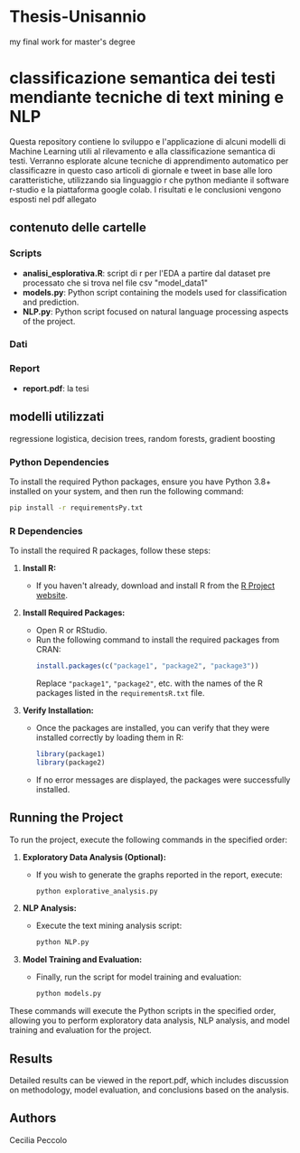 # Thesis-Unisannio
my final work for master's degree

# classificazione semantica dei testi mendiante tecniche di text mining e NLP
Questa repository contiene lo sviluppo e l'applicazione di alcuni modelli di Machine Learning utili al rilevamento e alla classificazione semantica di testi. 
Verranno esplorate alcune tecniche di apprendimento automatico per classificazre in questo caso articoli di giornale e tweet in base alle loro caratteristiche, utilizzando sia linguaggio r che python mediante il software r-studio e la piattaforma google colab.
I risultati e le conclusioni vengono esposti nel pdf allegato

## contenuto delle cartelle

### Scripts
- **analisi_esplorativa.R**: script di r per l'EDA a partire dal dataset pre processato che si trova nel file csv "model_data1"
- **models.py**: Python script containing the models used for classification and prediction.
- **NLP.py**: Python script focused on natural language processing aspects of the project.

### Dati



### Report
- **report.pdf**: la tesi 

## modelli utilizzati
regressione logistica, decision trees, random forests, gradient boosting

### Python Dependencies
To install the required Python packages, ensure you have Python 3.8+ installed on your system, and then run the following command:
```bash
pip install -r requirementsPy.txt
```

### R Dependencies

To install the required R packages, follow these steps:

1. **Install R:**
   - If you haven't already, download and install R from the [R Project website](https://www.r-project.org/).

2. **Install Required Packages:**
   - Open R or RStudio.
   - Run the following command to install the required packages from CRAN:
     ```R
     install.packages(c("package1", "package2", "package3"))
     ```
     Replace `"package1"`, `"package2"`, etc. with the names of the R packages listed in the `requirementsR.txt` file.

3. **Verify Installation:**
   - Once the packages are installed, you can verify that they were installed correctly by loading them in R:
     ```R
     library(package1)
     library(package2)
     ```
   - If no error messages are displayed, the packages were successfully installed.


## Running the Project
To run the project, execute the following commands in the specified order:

1. **Exploratory Data Analysis (Optional):**
   - If you wish to generate the graphs reported in the report, execute:
     ```bash
     python explorative_analysis.py
     ```

2. **NLP Analysis:**
   - Execute the text mining analysis script:
     ```bash
     python NLP.py
     ```

3. **Model Training and Evaluation:**
   - Finally, run the script for model training and evaluation:
     ```bash
     python models.py
     ```

These commands will execute the Python scripts in the specified order, allowing you to perform exploratory data analysis, NLP analysis, and model training and evaluation for the project.

## Results
Detailed results can be viewed in the report.pdf, which includes discussion on methodology, model evaluation, and conclusions based on the analysis.

## Authors
Cecilia Peccolo
